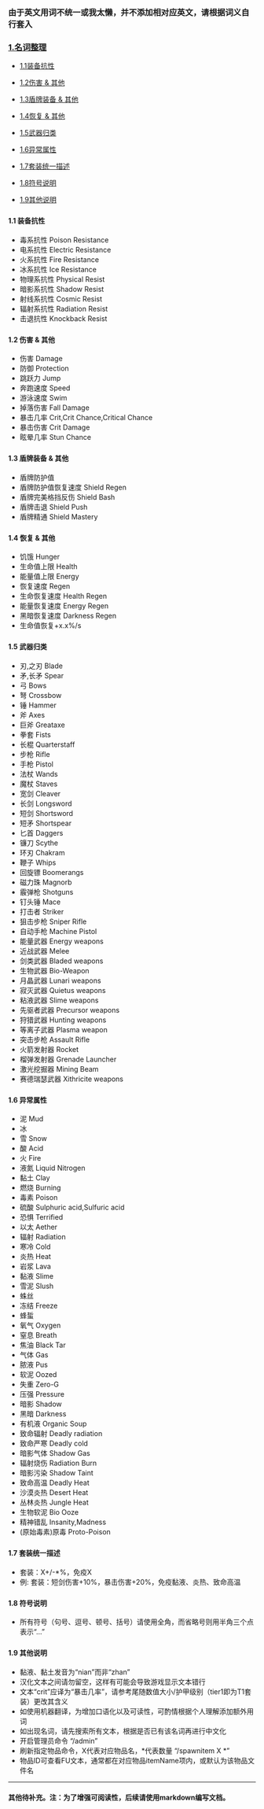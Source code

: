 ### 由于英文用词不统一或我太懒，并不添加相对应英文，请根据词义自行套入

### [1.名词整理](#1)

* [1.1装备抗性](#1.1)

* [1.2伤害 & 其他](#1.2)

* [1.3盾牌装备 & 其他](#1.3)

* [1.4恢复 & 其他](#1.4)

* [1.5武器归类](#1.5)

* [1.6异常属性](#1.6)

* [1.7套装统一描述](#1.7)

* [1.8符号说明](#1.8)

* [1.9其他说明](#1.9)

### <h4 id="1.1">1.1 装备抗性</h4>
* 毒系抗性
Poison Resistance
* 电系抗性
Electric Resistance
* 火系抗性
Fire Resistance
* 冰系抗性
Ice Resistance
* 物理系抗性
Physical Resist
* 暗影系抗性
Shadow Resist
* 射线系抗性
Cosmic Resist
* 辐射系抗性
Radiation Resist
* 击退抗性
Knockback Resist

### <h4 id="1.2">1.2 伤害 & 其他</h4>
* 伤害
Damage
* 防御
Protection
* 跳跃力
Jump
* 奔跑速度
Speed
* 游泳速度
Swim
* 掉落伤害
Fall Damage
* 暴击几率
Crit,Crit Chance,Critical Chance
* 暴击伤害
Crit Damage
* 眩晕几率
Stun Chance

### <h4 id="1.3">1.3 盾牌装备 & 其他</h4>
* 盾牌防护值
* 盾牌防护值恢复速度
Shield Regen
* 盾牌完美格挡反伤
Shield Bash
* 盾牌击退
Shield Push
* 盾牌精通
Shield Mastery

### <h4 id="1.4">1.4 恢复 & 其他</h4>
* 饥饿
Hunger
* 生命值上限
Health
* 能量值上限
Energy
* 恢复速度
Regen
* 生命恢复速度
Health Regen
* 能量恢复速度
Energy Regen
* 黑暗恢复速度
Darkness Regen
* 生命值恢复+x.x%/s

### <h4 id="1.5">1.5 武器归类</h4>
* 刃,之刃
Blade
* 矛,长矛
Spear
* 弓
Bows
* 弩
Crossbow
* 锤
Hammer
* 斧
Axes
* 巨斧
Greataxe
* 拳套
Fists
* 长棍
Quarterstaff
* 步枪
Rifle
* 手枪
Pistol
* 法杖
Wands
* 魔杖
Staves
* 宽剑
Cleaver
* 长剑
Longsword
* 短剑
Shortsword
* 短矛
Shortspear
* 匕首
Daggers
* 镰刀
Scythe
* 环刃
Chakram
* 鞭子
Whips
* 回旋镖
Boomerangs
* 磁力珠
Magnorb
* 霰弹枪
Shotguns
* 钉头锤
Mace
* 打击者
Striker
* 狙击步枪
Sniper Rifle
* 自动手枪
Machine Pistol
* 能量武器
Energy weapons
* 近战武器
Melee
* 剑类武器
Bladed weapons
* 生物武器
Bio-Weapon
* 月晶武器
Lunari weapons
* 寂灭武器
Quietus weapons
* 粘液武器
Slime weapons
* 先驱者武器
Precursor weapons
* 狩猎武器
Hunting weapons
* 等离子武器
Plasma weapon
* 突击步枪
Assault Rifle
* 火箭发射器
Rocket
* 榴弹发射器
Grenade Launcher
* 激光挖掘器
Mining Beam
* 赛德瑞瑟武器
Xithricite weapons

### <h4 id="1.6">1.6 异常属性</h4>
* 泥
Mud
* 冰
* 雪
Snow
* 酸
Acid
* 火
Fire
* 液氮
Liquid Nitrogen
* 黏土
Clay
* 燃烧
Burning
* 毒素
Poison
* 硫酸
Sulphuric acid,Sulfuric acid
* 恐惧
Terrified
* 以太
Aether
* 辐射
Radiation
* 寒冷
Cold
* 炎热
Heat
* 岩浆
Lava
* 黏液
Slime
* 雪泥
Slush
* 蛛丝
* 冻结
Freeze
* 蜂蜇
* 氧气
Oxygen
* 窒息
Breath
* 焦油
Black Tar
* 气体
Gas
* 脓液
Pus
* 软泥
Oozed
* 失重
Zero-G
* 压强
Pressure
* 暗影
Shadow
* 黑暗
Darkness
* 有机液
Organic Soup
* 致命辐射
Deadly radiation
* 致命严寒
Deadly cold
* 暗影气体
Shadow Gas
* 辐射烧伤
Radiation Burn
* 暗影污染
Shadow Taint
* 致命高温
Deadly Heat
* 沙漠炎热
Desert Heat
* 丛林炎热
Jungle Heat
* 生物软泥
Bio Ooze
* 精神错乱
Insanity,Madness
* (原始毒素)原毒
Proto-Poison

### <h4 id="1.7">1.7 套装统一描述</h4>
* 套装：X+/-*%，免疫X
* 例: 套装：短剑伤害+10%，暴击伤害+20%，免疫黏液、炎热、致命高温

### <h4 id="1.8">1.8 符号说明</h4>
* 所有符号（句号、逗号、顿号、括号）请使用全角，而省略号则用半角三个点表示“...”

### <h4 id="1.9">1.9 其他说明</h4>
* 黏液、黏土发音为“nian”而非“zhan”
* 汉化文本之间请勿留空，这样有可能会导致游戏显示文本错行
* 文本“crit”应译为“暴击几率”，请参考尾随数值大小/护甲级别（tier1即为T1套装）更改其含义
* 如使用机器翻译，为增加口语化以及可读性，可酌情根据个人理解添加额外用词
* 如出现名词，请先搜索所有文本，根据是否已有该名词再进行中文化
* 开启管理员命令 “/admin”
* 刷新指定物品命令，X代表对应物品名，*代表数量 “/spawnitem X *”
* 物品ID可查看FU文本，通常都在对应物品itemName项内，或默认为该物品文件名

*****

#### 其他待补充。注：为了增强可阅读性，后续请使用markdown编写文档。
